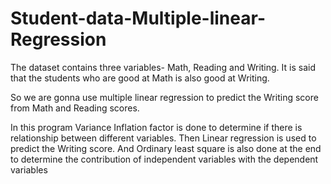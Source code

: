 # Student-data-Multiple-linear-Regression
The dataset contains three variables- Math, Reading and Writing. It is said that the students who are good at Math is also good at Writing.

So we are gonna use multiple linear regression to predict the Writing score from Math and Reading scores.

In this program Variance Inflation factor is done to determine if there is relationship between different variables. Then Linear regression is used to predict the Writing score. And Ordinary least square is also done at the end to determine the contribution of independent variables with the dependent variables
